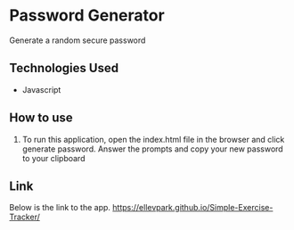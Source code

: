# Password Generator
Generate a random secure password

## Technologies Used

<ul>
<li>Javascript</li>
</ul>

## How to use

<ol>
<li>To run this application, open the index.html file in the browser and click generate password. Answer the prompts and copy your new password to your clipboard</li>
</ol>

## Link

Below is the link to the app.
https://ellevpark.github.io/Simple-Exercise-Tracker/
